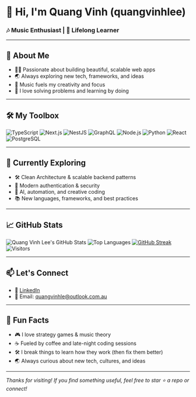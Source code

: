 # 👋 Hi, I'm Quang Vinh (quangvinhlee)

###  🎶 Music Enthusiast | 🌱 Lifelong Learner

---

## 🚀 About Me

- 🧑‍💻 Passionate about building beautiful, scalable web apps
- 🌏 Always exploring new tech, frameworks, and ideas
- 🎵 Music fuels my creativity and focus
- 🧠 I love solving problems and learning by doing

---

## 🛠️ My Toolbox

![TypeScript](https://img.shields.io/badge/-TypeScript-3178c6?logo=typescript&logoColor=white)
![Next.js](https://img.shields.io/badge/-Next.js-000000?logo=next.js)
![NestJS](https://img.shields.io/badge/-NestJS-e0234e?logo=nestjs&logoColor=white)
![GraphQL](https://img.shields.io/badge/-GraphQL-e10098?logo=graphql&logoColor=white)
![Node.js](https://img.shields.io/badge/-Node.js-339933?logo=node.js&logoColor=white)
![Python](https://img.shields.io/badge/-Python-3776AB?logo=python&logoColor=white)
![React](https://img.shields.io/badge/-React-20232a?logo=react&logoColor=61dafb)
![PostgreSQL](https://img.shields.io/badge/-PostgreSQL-336791?logo=postgresql)

---

## 🌱 Currently Exploring

- 🛠️ Clean Architecture & scalable backend patterns
- 🔐 Modern authentication & security
- 🤖 AI, automation, and creative coding
- 📚 New languages, frameworks, and best practices

---

## 📈 GitHub Stats

![Quang Vinh Lee's GitHub Stats](https://github-readme-stats.vercel.app/api?username=quangvinhlee&show_icons=true&theme=tokyonight&count_private=true)
![Top Languages](https://github-readme-stats.vercel.app/api/top-langs/?username=quangvinhlee&layout=compact&theme=tokyonight)
[![GitHub Streak](https://streak-stats.demolab.com?user=quangvinhlee&theme=tokyonight&hide_border=true)](https://git.io/streak-stats)
![Visitors](https://komarev.com/ghpvc/?username=quangvinhlee&label=Profile%20views&color=0e75b6&style=flat)

---

## 📫 Let's Connect

- 💼 [LinkedIn](https://www.linkedin.com/in/vinh-quang-le-57a9542b6/)
- 📧 Email: quangvinhle@outlook.com.au

---

## 🎵 Fun Facts

- 🎮 I love strategy games & music theory
- ☕ Fueled by coffee and late-night coding sessions
- 🛠️ I break things to learn how they work (then fix them better)
- 🌏 Always curious about new tech, cultures, and ideas

---

_Thanks for visiting! If you find something useful, feel free to star ⭐️ a repo or connect!_
